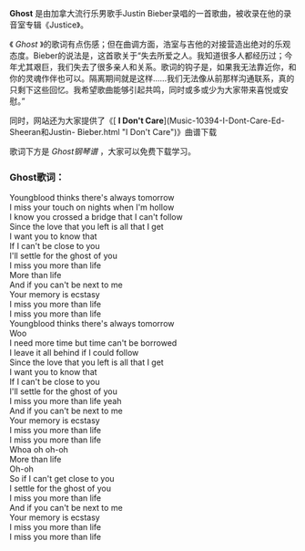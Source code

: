 

**Ghost** 是由加拿大流行乐男歌手Justin Bieber录唱的一首歌曲，被收录在他的录音室专辑《Justice》。

《 _Ghost_
》的歌词有点伤感；但在曲调方面，浩室与吉他的对接营造出绝对的乐观态度。Bieber的说法是，这首歌关于“失去所爱之人。我知道很多人都经历过；今年尤其艰巨，我们失去了很多亲人和关系。歌词的钩子是，如果我无法靠近你，和你的灵魂作伴也可以。隔离期间就是这样……我们无法像从前那样沟通联系，真的只剩下这些回忆。我希望歌曲能够引起共鸣，同时或多或少为大家带来喜悦或安慰。”

同时，网站还为大家提供了《[ **I Don't Care**](Music-10394-I-Dont-Care-Ed-Sheeran和Justin-
Bieber.html "I Don't Care")》曲谱下载

歌词下方是 _Ghost钢琴谱_ ，大家可以免费下载学习。

### Ghost歌词：

Youngblood thinks there's always tomorrow  
I miss your touch on nights when I'm hollow  
I know you crossed a bridge that I can't follow  
Since the love that you left is all that I get  
I want you to know that  
If I can't be close to you  
I'll settle for the ghost of you  
I miss you more than life  
More than life  
And if you can't be next to me  
Your memory is ecstasy  
I miss you more than life  
I miss you more than life  
Youngblood thinks there's always tomorrow  
Woo  
I need more time but time can't be borrowed  
I leave it all behind if I could follow  
Since the love that you left is all that I get  
I want you to know that  
If I can't be close to you  
I'll settle for the ghost of you  
I miss you more than life yeah  
And if you can't be next to me  
Your memory is ecstasy  
I miss you more than life  
I miss you more than life  
Whoa oh oh-oh  
More than life  
Oh-oh  
So if I can't get close to you  
I settle for the ghost of you  
I miss you more than life  
And if you can't be next to me  
Your memory is ecstasy  
I miss you more than life  
I miss you more than life

